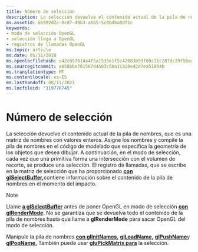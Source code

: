 ```yaml
---
title: Número de selección
description: La selección devuelve el contenido actual de la pila de nombres, que es una matriz de nombres con valores enteros.
ms.assetid: 66902d2c-0cd7-49b3-a685-5c0bdba0df1c
keywords:
- modo de selección OpenGL
- selección llega a OpenGL
- registros de llamadas OpenGL
ms.topic: article
ms.date: 05/31/2018
ms.openlocfilehash: c42c057014a4f5a1533e1f5c42683b93f08c31c287dc29f56ea797a5b360d545
ms.sourcegitcommit: e858bbe701567d4583c50a11326e42d7ea51804b
ms.translationtype: MT
ms.contentlocale: es-ES
ms.lasthandoff: 08/11/2021
ms.locfileid: "119776745"
---
```

# <a name="selection"></a>Número de selección

La selección devuelve el contenido actual de la pila de nombres, que es una matriz de nombres con valores enteros. Asigne los nombres y compile la pila de nombres en el código de modelado que especifica la geometría de los objetos que desea dibujar. A continuación, en el modo de selección, cada vez que una primitiva forma una intersección con el volumen de recorte, se produce una selección. El registro de llamadas, que se escribe en la matriz de selección que ha proporcionado [**con glSelectBuffer,**](glselectbuffer.md)contiene información sobre el contenido de la pila de nombres en el momento del impacto.

> [!Note]  
> Llame [**a glSelectBuffer**](glselectbuffer.md) antes de poner OpenGL en modo de selección [**con glRenderMode**](glrendermode.md). No se garantiza que se devuelva todo el contenido de la pila de nombres hasta que llame a **glRenderMode** para sacar OpenGL del modo de selección.

 

Manipule la pila de nombres [**con glInitNames,**](glinitnames.md) [**glLoadName,**](glloadname.md) [**glPushName**](glpushname.md)y [**glPopName.**](glpopname.md) También puede usar [**gluPickMatrix para**](glupickmatrix.md) la selección.

 

 




